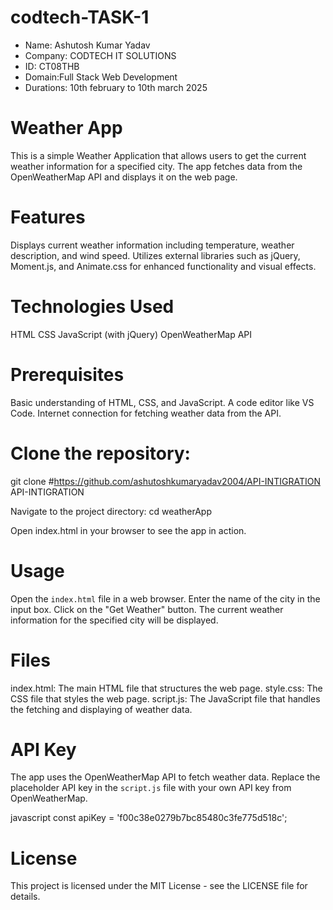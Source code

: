 # codtech-TASK-1
* Name: Ashutosh Kumar Yadav
* Company: CODTECH IT SOLUTIONS
* ID: CT08THB
* Domain:Full Stack Web Development
* Durations: 10th february to 10th march 2025
# Weather App

This is a simple Weather Application that allows users to get the current weather information for a specified city. The app fetches data from the OpenWeatherMap API and displays it on the web page.

# Features

 Displays current weather information including temperature, weather description, and wind speed.
 Utilizes external libraries such as jQuery, Moment.js, and Animate.css for enhanced functionality and visual effects.

# Technologies Used

 HTML
 CSS
 JavaScript (with jQuery)
 OpenWeatherMap API

# Prerequisites
 Basic understanding of HTML, CSS, and JavaScript.
 A code editor like VS Code.
 Internet connection for fetching weather data from the API.

# Clone the repository:
   git clone #https://github.com/ashutoshkumaryadav2004/API-INTIGRATION API-INTIGRATION

  Navigate to the project directory:
    cd weatherApp

  Open index.html in your browser to see the app in action.

# Usage

   Open the `index.html` file in a web browser.
   Enter the name of the city in the input box.
   Click on the "Get Weather" button.
   The current weather information for the specified city will be displayed.

# Files

  index.html: The main HTML file that structures the web page.
  style.css: The CSS file that styles the web page.
  script.js: The JavaScript file that handles the fetching and displaying of weather data.

# API Key

The app uses the OpenWeatherMap API to fetch weather data. Replace the placeholder API key in the `script.js` file with your own API key from OpenWeatherMap.

javascript
const apiKey = 'f00c38e0279b7bc85480c3fe775d518c';

# License
This project is licensed under the MIT License - see the LICENSE file for details.
